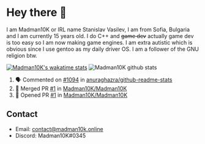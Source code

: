 # Hey there :wave: 
I am Madman10K or IRL name Stanislav Vasilev, I am from Sofia, Bulgaria and I am currently 15 years old. I do C++ and ~~game dev~~ actually game dev is too easy so I am now making game engines. I am extra autistic which is obvious since I use gentoo as my daily driver OS. I am a follower of the GNU religion btw.

[![Madman10K's wakatime stats](https://github-readme-stats.vercel.app/api/wakatime?username=Madman10K)](https://github.com/anuraghazra/github-readme-stats)
![Madman10K github stats](https://github-readme-stats-xi-ochre.vercel.app/api?username=Madman10K&theme=light&include_all_commits=true&show_icons=true&hide_border=true&count_private=true)

<!--START_SECTION:activity-->
1. 🗣 Commented on [#1094](https://github.com/anuraghazra/github-readme-stats/issues/1094) in [anuraghazra/github-readme-stats](https://github.com/anuraghazra/github-readme-stats)
2. 🎉 Merged PR [#1](https://github.com/Madman10K/Madman10K/pull/1) in [Madman10K/Madman10K](https://github.com/Madman10K/Madman10K)
3. 💪 Opened PR [#1](https://github.com/Madman10K/Madman10K/pull/1) in [Madman10K/Madman10K](https://github.com/Madman10K/Madman10K)
<!--END_SECTION:activity-->

## Contact
- Email: contact@madman10k.online
- Discord: Madman10K#0345
